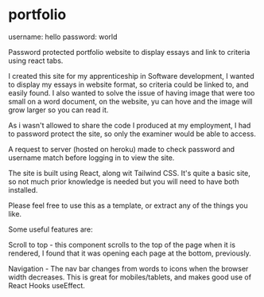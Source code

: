 # portfolio

username: hello
password: world

Password protected portfolio website to display essays and link to criteria using react tabs.

I created this site for my apprenticeship in Software development, I wanted to display my essays in website format, so criteria could be linked to, and easily found. I also wanted to solve the issue of having image that were too small on a word document, on the website, yu can hove and the image will grow larger so you can read it.

As i wasn't allowed to share the code I produced at my employment, I had to password protect the site, so only the examiner would be able to access.

A request to server (hosted on heroku) made to check password and username match before logging in to view the site.

The site is built using React, along wit Tailwind CSS. It's quite a basic site, so not much prior knowledge is needed but you will need to have both installed.

Please feel free to use this as a template, or extract any of the things you like.

Some useful features are:

Scroll to top - this component scrolls to the top of the page when it is rendered, I found that it was opening each page at the bottom, previously.

Navigation - The nav bar changes from words to icons when the browser width decreases. This is great for mobiles/tablets, and makes good use of React Hooks useEffect.
